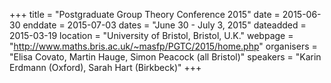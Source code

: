 +++
title = "Postgraduate Group Theory Conference 2015"
date = 2015-06-30
enddate = 2015-07-03
dates = "June 30 - July 3, 2015"
dateadded = 2015-03-19
location = "University of Bristol, Bristol, U.K."
webpage = "http://www.maths.bris.ac.uk/~masfp/PGTC/2015/home.php"
organisers = "Elisa Covato, Martin Hauge, Simon Peacock (all Bristol)"
speakers = "Karin Erdmann (Oxford), Sarah Hart (Birkbeck)"
+++
